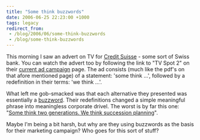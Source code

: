 ```yaml
---
title: "Some think buzzwords"
date: 2006-06-25 22:23:00 +1000
tags: legacy
redirect_from:
 - /blog/2006/06/some-think-buzzwords
 - /blog/some-think-buzzwords
---
```


This morning I saw an advert on TV for <a href="http://www.credit-suisse.com">Credit Suisse</a> - some sort of Swiss bank. You can watch the advert too by following the link to "TV Spot 2" on their <a href="http://www.credit-suisse.com/who_we_are/en/ad_campaign.html">current ad campaign</a> page. The ad consists (much like the pdf's on that afore mentioned page) of a statement: 'some think ...', followed by a redefinition in their terms: 'we think ...'.



What left me gob-smacked was that each alternative they presented was essentially a <a href="http://en.wikipedia.org/wiki/Buzzword ">buzzword</a>. Their redefinitions changed a simple meaningful phrase into meaningless corporate drivel. The worst is by far this one: "<a href="http://www.credit-suisse.com/who_we_are/doc/ad_campaign_fishing_en.pdf">Some think two generations. We think succession planning</a>".



Maybe I'm being a bit harsh, but why are they using buzzwords as the basis for their marketing campaign? Who goes for this sort of stuff?

